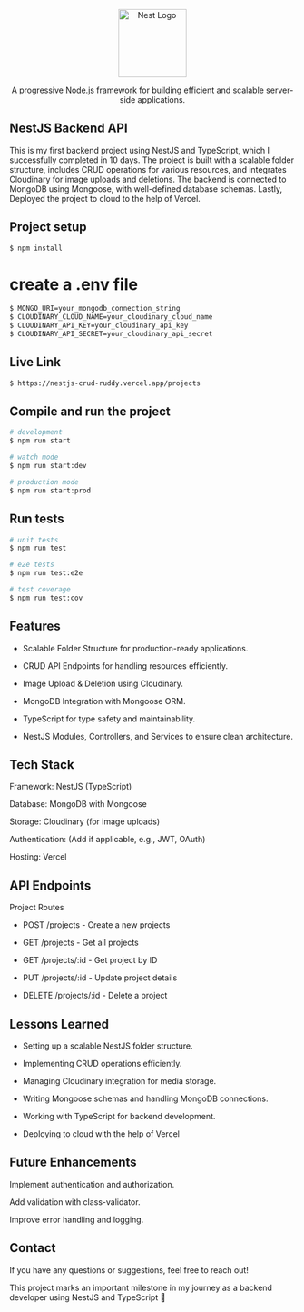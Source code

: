 <p align="center">
  <a href="http://nestjs.com/" target="blank"><img src="https://nestjs.com/img/logo-small.svg" width="120" alt="Nest Logo" /></a>
</p>

[circleci-image]: https://img.shields.io/circleci/build/github/nestjs/nest/master?token=abc123def456
[circleci-url]: https://circleci.com/gh/nestjs/nest

  <p align="center">A progressive <a href="http://nodejs.org" target="_blank">Node.js</a> framework for building efficient and scalable server-side applications.</p>
    <p align="center">

## NestJS Backend API

This is my first backend project using NestJS and TypeScript, which I successfully completed in 10 days. The project is built with a scalable folder structure, includes CRUD operations for various resources, and integrates Cloudinary for image uploads and deletions. The backend is connected to MongoDB using Mongoose, with well-defined database schemas. Lastly, Deployed the project to cloud to the help of Vercel.

## Project setup

```bash
$ npm install
```

# create a .env file

```bash
$ MONGO_URI=your_mongodb_connection_string
$ CLOUDINARY_CLOUD_NAME=your_cloudinary_cloud_name
$ CLOUDINARY_API_KEY=your_cloudinary_api_key
$ CLOUDINARY_API_SECRET=your_cloudinary_api_secret
```

## Live Link

```bash
$ https://nestjs-crud-ruddy.vercel.app/projects
```

## Compile and run the project

```bash
# development
$ npm run start

# watch mode
$ npm run start:dev

# production mode
$ npm run start:prod
```

## Run tests

```bash
# unit tests
$ npm run test

# e2e tests
$ npm run test:e2e

# test coverage
$ npm run test:cov
```

## Features

- Scalable Folder Structure for production-ready applications.

- CRUD API Endpoints for handling resources efficiently.

- Image Upload & Deletion using Cloudinary.

- MongoDB Integration with Mongoose ORM.

- TypeScript for type safety and maintainability.

- NestJS Modules, Controllers, and Services to ensure clean architecture.

## Tech Stack

Framework: NestJS (TypeScript)

Database: MongoDB with Mongoose

Storage: Cloudinary (for image uploads)

Authentication: (Add if applicable, e.g., JWT, OAuth)

Hosting: Vercel

## API Endpoints

Project Routes

- POST /projects - Create a new projects

- GET /projects - Get all projects

- GET /projects/:id - Get project by ID

- PUT /projects/:id - Update project details

- DELETE /projects/:id - Delete a project

## Lessons Learned

- Setting up a scalable NestJS folder structure.

- Implementing CRUD operations efficiently.

- Managing Cloudinary integration for media storage.

- Writing Mongoose schemas and handling MongoDB connections.

- Working with TypeScript for backend development.

- Deploying to cloud with the help of Vercel

## Future Enhancements

Implement authentication and authorization.

Add validation with class-validator.

Improve error handling and logging.

## Contact

If you have any questions or suggestions, feel free to reach out!

This project marks an important milestone in my journey as a backend developer using NestJS and TypeScript 🚀
